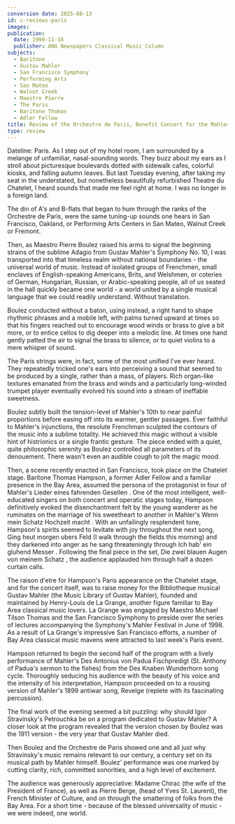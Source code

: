```yaml
---
conversion date: 2025-08-13
id: c-reviews-paris
images:
publication:
  date: 1999-11-16
  publisher: ANG Newspapers Classical Music Column
subjects:
  - Baritone
  - Gustav Mahler
  - San Francisco Symphony
  - Performing Arts
  - San Mateo
  - Walnut Creek
  - Maestro Pierre
  - The Paris
  - Baritone Thomas
  - Adler Fellow
title: Review of the Orchestre de Paris, Benefit Concert for the Mahler Library
type: review
---
```


Dateline: Paris. As I step out of my hotel room, I am surrounded by a melange of unfamiliar, nasal-sounding words. They buzz about my ears as I stroll about picturesque boulevards dotted with sidewalk cafes, colorful kiosks, and falling autumn leaves. But last Tuesday evening, after taking my seat in the understated, but nonetheless beautifully refurbished Theatre du Chatelet, I heard sounds that made me feel right at home. I was no longer in a foreign land.

The din of A's and B-flats that began to hum through the ranks of the Orchestre de Paris, were the same tuning-up sounds one hears in San Francisco, Oakland, or Performing Arts Centers in San Mateo, Walnut Creek or Fremont.

Then, as Maestro Pierre Boulez raised his arms to signal the beginning strains of the sublime Adagio from Gustav Mahler's Symphony No. 10, I was transported into that timeless realm without national boundaries - the universal world of music. Instead of isolated groups of Frenchmen, small enclaves of English-speaking Americans, Brits, and Welshmen, or coteries of German, Hungarian, Russian, or Arabic-speaking people, all of us seated in the hall quickly became one world - a world united by a single musical language that we could readily understand. Without translation.

Boulez conducted without a baton, using instead, a right hand to shape rhythmic phrases and a mobile left, with palms turned upward at times so that his fingers reached out to encourage wood winds or brass to give a bit more, or to entice cellos to dig deeper into a melodic line. At times one hand gently patted the air to signal the brass to silence, or to quiet violins to a mere whisper of sound.

The Paris strings were, in fact, some of the most unified I've ever heard. They repeatedly tricked one's ears into perceiving a sound that seemed to be produced by a single, rather than a mass, of players. Rich organ-like textures emanated from the brass and winds and a particularly long-winded trumpet player eventually evolved his sound into a stream of ineffable sweetness.

Boulez subtly built the tension-level of Mahler's 10th to near painful proportions before easing off into its warmer, gentler passages. Ever faithful to Mahler's injunctions, the resolute Frenchman sculpted the contours of the music into a sublime totality. He achieved this magic without a visible hint of histrionics or a single frantic gesture. The piece ended with a quiet, quite philosophic serenity as Boulez controlled all parameters of its denouement. There wasn't even an audible cough to jolt the magic mood.

Then, a scene recently enacted in San Francisco, took place on the Chatelet stage. Baritone Thomas Hampson, a former Adler Fellow and a familiar presence in the Bay Area, assumed the persona of the protagonist in four of Mahler's  Lieder eines fahrenden Gesellen . One of the most intelligent, well-educated singers on both concert and operatic stages today, Hampson definitively evoked the disenchantment felt by the young wanderer as he ruminates on the marriage of his sweetheart to another in Mahler's  Wenn mein Schatz Hochzeit macht . With an unfailingly resplendent tone, Hampson's spirits seemed to levitate with joy throughout the next song,  Ging heut morgen ubers Feld  (I walk through the fields this morning) and they darkened into anger as he sang threateningly through  Ich hab' ein gluhend Messer . Following the final piece in the set,  Die zwei blauen Augen von meinem Schatz , the audience applauded him through half a dozen curtain calls.

The raison d'etre for Hampson's Paris appearance on the Chatelet stage, and for the concert itself, was to raise money for the Bibliotheque musical Gustav Mahler (the Music Library of Gustav Mahler), founded and maintained by Henry-Louis de La Grange, another figure familiar to Bay Area classical music lovers. La Grange was engaged by Maestro Michael Tilson Thomas and the San Francisco Symphony to preside over the series of lectures accompanying the Symphony's Mahler Festival in June of 1998. As a result of La Grange's impressive San Francisco efforts, a number of Bay Area classical music mavens were attracted to last week's Paris event.

Hampson returned to begin the second half of the program with a lively performance of Mahler's  Des Antonius von Padua Fischpredigt  (St. Anthony of Padua's sermon to the fishes) from the  Des Knaben Wunderhorn  song cycle. Thoroughly seducing his audience with the beauty of his voice and the intensity of his interpretation, Hampson proceeded on to a rousing version of Mahler's 1899 antiwar song,  Revelge  (replete with its fascinating percussion).

The final work of the evening seemed a bit puzzling: why should Igor Stravinsky's  Petrouchka  be on a program dedicated to Gustav Mahler? A closer look at the program revealed that the version chosen by Boulez was the 1911 version - the very year that Gustav Mahler died.

Then Boulez and the Orchestre de Paris showed one and all just why Stravinsky's music remains relevant to our century, a century set on its musical path by Mahler himself. Boulez' performance was one marked by cutting clarity, rich, committed sonorities, and a high level of excitement.

The audience was generously appreciative: Madame Chirac (the wife of the President of France), as well as Pierre Berge, (head of Yves St. Laurent), the French Minister of Culture, and on through the smattering of folks from the Bay Area. For a short time - because of the blessed universality of music - we were indeed, one world.
